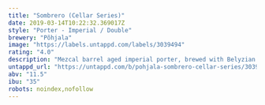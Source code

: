 ```yaml
---
title: "Sombrero (Cellar Series)"
date: 2019-03-14T10:22:32.369017Z
style: "Porter - Imperial / Double"
brewery: "Põhjala"
image: "https://labels.untappd.com/labels/3039494"
rating: "4.0"
description: "Mezcal barrel aged imperial porter, brewed with Belyzian chocolate and flamed orange zest"
untappd_url: "https://untappd.com/b/pohjala-sombrero-cellar-series/3039494"
abv: "11.5"
ibu: "35"
robots: noindex,nofollow
---
```

